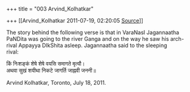 +++
title = "003 Arvind_Kolhatkar"

+++
[[Arvind_Kolhatkar	2011-07-19, 02:20:05 [Source](https://groups.google.com/g/samskrita/c/vcuQZb1xoxE)]]



The story behind the following verse is that in VaraNasI Jagannaatha  
PaNDita was going to the river Ganga and on the way he saw his arch-  
rival Appayya DIkShita asleep. Jagannaatha said to the sleeping  
rival:

किं निःशङ्कं शेषे शेषे वयसि समागते मृत्यौ।  
अथवा सुखं शयीथा निकटे जागर्ति जाह्नवी जननी॥

Arvind Kolhatkar, Toronto, July 18, 2011.

